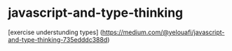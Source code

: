 # javascript-and-type-thinking
[exercise understunding types] (https://medium.com/@yelouafi/javascript-and-type-thinking-735edddc388d)
